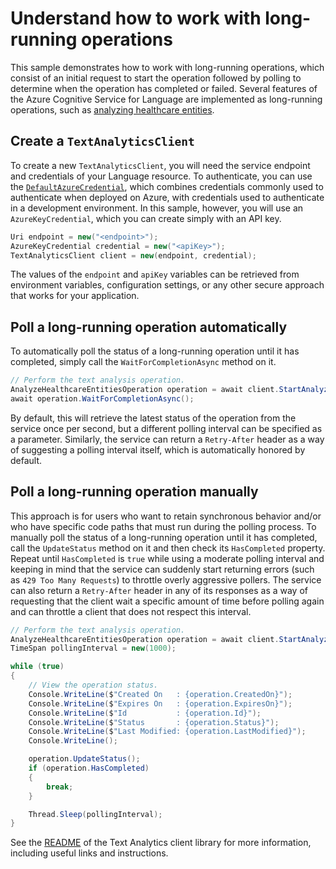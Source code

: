 # Understand how to work with long-running operations

This sample demonstrates how to work with long-running operations, which consist of an initial request to start the operation followed by polling to determine when the operation has completed or failed. Several features of the Azure Cognitive Service for Language are implemented as long-running operations, such as [analyzing healthcare entities][analyze-healthcare-entities].

## Create a `TextAnalyticsClient`

To create a new `TextAnalyticsClient`, you will need the service endpoint and credentials of your Language resource. To authenticate, you can use the [`DefaultAzureCredential`][DefaultAzureCredential], which combines credentials commonly used to authenticate when deployed on Azure, with credentials used to authenticate in a development environment. In this sample, however, you will use an `AzureKeyCredential`, which you can create simply with an API key.

```C# Snippet:CreateTextAnalyticsClient
Uri endpoint = new("<endpoint>");
AzureKeyCredential credential = new("<apiKey>");
TextAnalyticsClient client = new(endpoint, credential);
```

The values of the `endpoint` and `apiKey` variables can be retrieved from environment variables, configuration settings, or any other secure approach that works for your application.

## Poll a long-running operation automatically

To automatically poll the status of a long-running operation until it has completed, simply call the `WaitForCompletionAsync` method on it.

```C# Snippet:Sample7_AnalyzeHealthcareEntitiesConvenienceAsync_WaitForCompletion
// Perform the text analysis operation.
AnalyzeHealthcareEntitiesOperation operation = await client.StartAnalyzeHealthcareEntitiesAsync(batchedDocuments);
await operation.WaitForCompletionAsync();
```

By default, this will retrieve the latest status of the operation from the service once per second, but a different polling interval can be specified as a parameter. Similarly, the service can return a `Retry-After` header as a way of suggesting a polling interval itself, which is automatically honored by default.

## Poll a long-running operation manually

This approach is for users who want to retain synchronous behavior and/or who have specific code paths that must run during the polling process. To manually poll the status of a long-running operation until it has completed, call the `UpdateStatus` method on it and then check its `HasCompleted` property. Repeat until `HasCompleted` is `true` while using a moderate polling interval and keeping in mind that the service can suddenly start returning errors (such as `429 Too Many Requests`) to throttle overly aggressive pollers. The service can also return a `Retry-After` header in any of its responses as a way of requesting that the client wait a specific amount of time before polling again and can throttle a client that does not respect this interval.

```C# Snippet:SampleLROPolling_PollOperation
// Perform the text analysis operation.
AnalyzeHealthcareEntitiesOperation operation = await client.StartAnalyzeHealthcareEntitiesAsync(batchedDocuments);
TimeSpan pollingInterval = new(1000);

while (true)
{
    // View the operation status.
    Console.WriteLine($"Created On   : {operation.CreatedOn}");
    Console.WriteLine($"Expires On   : {operation.ExpiresOn}");
    Console.WriteLine($"Id           : {operation.Id}");
    Console.WriteLine($"Status       : {operation.Status}");
    Console.WriteLine($"Last Modified: {operation.LastModified}");
    Console.WriteLine();

    operation.UpdateStatus();
    if (operation.HasCompleted)
    {
        break;
    }

    Thread.Sleep(pollingInterval);
}
```

See the [README][README] of the Text Analytics client library for more information, including useful links and instructions.

[analyze-healthcare-entities]: https://github.com/Azure/azure-sdk-for-net/blob/main/sdk/textanalytics/Azure.AI.TextAnalytics/samples/Sample7_AnalyzeHealthcareEntities.md
[DefaultAzureCredential]: https://github.com/Azure/azure-sdk-for-net/blob/main/sdk/identity/Azure.Identity/README.md
[README]: https://github.com/Azure/azure-sdk-for-net/blob/main/sdk/textanalytics/Azure.AI.TextAnalytics/README.md
